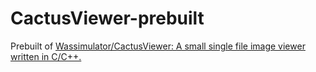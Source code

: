 CactusViewer-prebuilt
=====================
Prebuilt of [Wassimulator/CactusViewer: A small single file image viewer written in C/C++.](https://github.com/Wassimulator/CactusViewer)
